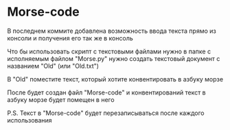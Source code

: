 # Morse-code

В последнем коммите добавлена возможность ввода текста прямо из консоли и получения его так же в консоль

Что бы использовать скрипт с текстовыми файлами нужно в папке с исполняемым файлом "Morse.py" нужно создать текстовый документ с названием "Old" (или "Old.txt")

В "Old" поместите текст, который хотите конвентировать в азбуку морзе 

После будет создан файл "Morse-code" и конвентирований текст в азбуку морзе будет помещен в него 

P.S. Текст в "Morse-code" будет перезаписываться после каждого использования

